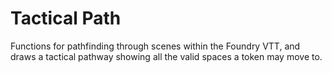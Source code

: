 # Tactical Path
Functions for pathfinding through scenes within the Foundry VTT, and draws a tactical pathway showing all the valid spaces a token may move to.
